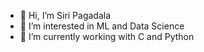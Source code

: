 - 👋 Hi, I’m Siri Pagadala
- 💞️ I’m interested in ML and Data Science
- 🌱 I’m currently working with C and Python

<!---
siripagadala/siripagadala is a ✨ special ✨ repository because its `README.md` (this file) appears on your GitHub profile.
You can click the Preview link to take a look at your changes.
--->
